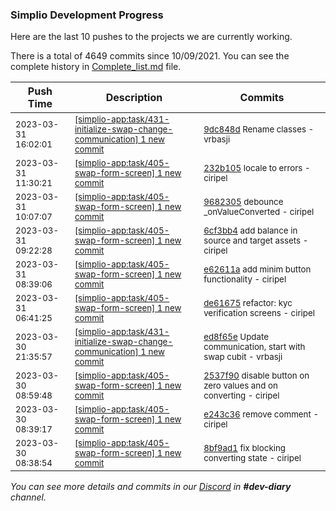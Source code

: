 
### Simplio Development Progress

Here are the last 10 pushes to the projects we are currently working.

There is a total of 4649 commits since 10/09/2021. You can see the complete history in
 [Complete_list.md](Complete_list.md) file.

| Push Time | Description | Commits |
| --- | --- | --- |
| <sub>2023-03-31 16:02:01</sub> | <sub>[[simplio-app:task/431\-initialize\-swap\-change\-communication] 1 new commit](https://github.com/SimplioOfficial/simplio-app/commit/9dc848d73416654e6ce40f37d8d01f1f61e5e09b)</sub> | <sub>[9dc848d](https://github.com/SimplioOfficial/simplio-app/commit/9dc848d73416654e6ce40f37d8d01f1f61e5e09b) Rename classes - vrbasji</sub> |
| <sub>2023-03-31 11:30:21</sub> | <sub>[[simplio-app:task/405\-swap\-form\-screen] 1 new commit](https://github.com/SimplioOfficial/simplio-app/commit/232b10508269df54c05525b73bfa33e8ae5911fb)</sub> | <sub>[232b105](https://github.com/SimplioOfficial/simplio-app/commit/232b10508269df54c05525b73bfa33e8ae5911fb) locale to errors - ciripel</sub> |
| <sub>2023-03-31 10:07:07</sub> | <sub>[[simplio-app:task/405\-swap\-form\-screen] 1 new commit](https://github.com/SimplioOfficial/simplio-app/commit/9682305386e28173cf00ecfbd15c3a9a4db05743)</sub> | <sub>[9682305](https://github.com/SimplioOfficial/simplio-app/commit/9682305386e28173cf00ecfbd15c3a9a4db05743) debounce _onValueConverted - ciripel</sub> |
| <sub>2023-03-31 09:22:28</sub> | <sub>[[simplio-app:task/405\-swap\-form\-screen] 1 new commit](https://github.com/SimplioOfficial/simplio-app/commit/6cf3bb438daea534cf8cf56bbac70d784197c7f7)</sub> | <sub>[6cf3bb4](https://github.com/SimplioOfficial/simplio-app/commit/6cf3bb438daea534cf8cf56bbac70d784197c7f7) add balance in source and target assets - ciripel</sub> |
| <sub>2023-03-31 08:39:06</sub> | <sub>[[simplio-app:task/405\-swap\-form\-screen] 1 new commit](https://github.com/SimplioOfficial/simplio-app/commit/e62611a9dadcf5ecdf72c70a2107c08a21103abb)</sub> | <sub>[e62611a](https://github.com/SimplioOfficial/simplio-app/commit/e62611a9dadcf5ecdf72c70a2107c08a21103abb) add minim button functionality - ciripel</sub> |
| <sub>2023-03-31 06:41:25</sub> | <sub>[[simplio-app:task/405\-swap\-form\-screen] 1 new commit](https://github.com/SimplioOfficial/simplio-app/commit/de61675987d7bc24bc0831861e693828fcf8fd72)</sub> | <sub>[de61675](https://github.com/SimplioOfficial/simplio-app/commit/de61675987d7bc24bc0831861e693828fcf8fd72) refactor: kyc verification screens - ciripel</sub> |
| <sub>2023-03-30 21:35:57</sub> | <sub>[[simplio-app:task/431\-initialize\-swap\-change\-communication] 1 new commit](https://github.com/SimplioOfficial/simplio-app/commit/ed8f65e1335689b3b7b04b788f7256c2e5648686)</sub> | <sub>[ed8f65e](https://github.com/SimplioOfficial/simplio-app/commit/ed8f65e1335689b3b7b04b788f7256c2e5648686) Update communication, start with swap cubit - vrbasji</sub> |
| <sub>2023-03-30 08:59:48</sub> | <sub>[[simplio-app:task/405\-swap\-form\-screen] 1 new commit](https://github.com/SimplioOfficial/simplio-app/commit/2537f90ca9a816f260b43c7b2ac69f4ecc1b0c41)</sub> | <sub>[2537f90](https://github.com/SimplioOfficial/simplio-app/commit/2537f90ca9a816f260b43c7b2ac69f4ecc1b0c41) disable button on zero values and on converting - ciripel</sub> |
| <sub>2023-03-30 08:39:17</sub> | <sub>[[simplio-app:task/405\-swap\-form\-screen] 1 new commit](https://github.com/SimplioOfficial/simplio-app/commit/e243c362f52a521191548113a3b301872607518d)</sub> | <sub>[e243c36](https://github.com/SimplioOfficial/simplio-app/commit/e243c362f52a521191548113a3b301872607518d) remove comment - ciripel</sub> |
| <sub>2023-03-30 08:38:54</sub> | <sub>[[simplio-app:task/405\-swap\-form\-screen] 1 new commit](https://github.com/SimplioOfficial/simplio-app/commit/8bf9ad170487739e7a62dbf068973065111311be)</sub> | <sub>[8bf9ad1](https://github.com/SimplioOfficial/simplio-app/commit/8bf9ad170487739e7a62dbf068973065111311be) fix blocking converting state - ciripel</sub> |

_You can see more details and commits in our [Discord](https://discord.gg/aKhjuwZmdP) in **#dev-diary** channel._
